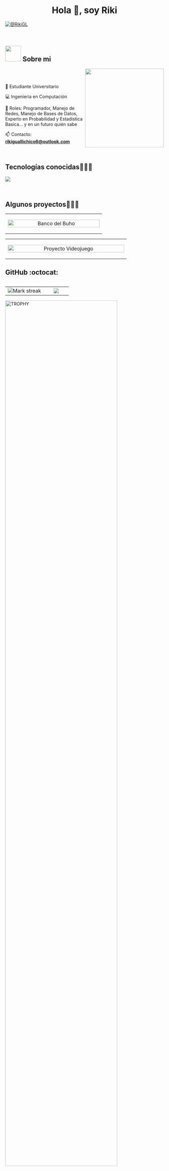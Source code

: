 <h1 align="center">Hola 👋,  soy Riki </h1> 

<p align="left">

<a href = "rikiguallichico6@outlook.com" target="blank"><img align="center" src="https://img.shields.io/badge/Gmail-D14836?style=for-the-badge&logo=gmail&logoColor=white" alt="@RikiGL"  /></a>
  </p>
<br>

## <picture><img src = "https://github.com/7oSkaaa/7oSkaaa/blob/main/Images/about_me.gif?raw=true" width = 50px></picture> Sobre mi
<picture> <img align="right" src="https://github.com/7oSkaaa/7oSkaaa/blob/main/Images/Right_Side.gif?raw=true" width = 250px></picture>

<br><br>
<!--Intro start-->

<p align="left">
🎒 Estudiante Universitario

💻 Ingenieria en Computación

📝 Roles: Programador, Manejo de Redes, Manejo de Bases de Datos, Experto en Probabilidad y Estadistica Basica... y en un futuro quién sabe 

📫 Contacto: **rikiguallichico6@outlook.com**
<!--Intro end-->
  </p>
<br>

<h2 >Tecnologías conocidas👨🏻‍💻</h2>
<!--tech stack icons-->
<p align="left">
  <a href="https://skillicons.dev">
    <img src="https://skillicons.dev/icons?i=c,cs,cpp,java,py,mysql,github,docker,vscode,bash,linux&perline=12" />
  </a>
</p>
<br>
<!-------------------------->




<h2>Algunos proyectos👨🏻‍💻</h2>


<table align="center" border="0" width="100%" cellspacing="10">
  
  <tr>
    <!-- Primer Proyecto -->
    <td width="50%" align="center">
      <p align="center">
        <a href="https://github.com/xaviercarpio13/Banco-del-buho" title="Ir al Proyecto">
          <img align="center" width="100%" src="https://via.placeholder.com/350x150?text=Banco+del+Buho" alt="Banco del Buho" />
        </a>
      </p>
    </td>
  </tr>

</table>

<table align="center" border="0" width="100%" cellspacing="10">
  <tr>
    <!-- Segundo Proyecto -->
    <td width="50%" align="center">
      <p align="center">
        <a href="https://github.com/Mix-agames12/2024A_GR1CC_GR1" title="Ir al Proyecto">
          <img align="center" width="100%" src="https://via.placeholder.com/350x150?text=Proyecto+Videojuego" alt="Proyecto Videojuego" />
        </a>
      </p>
    </td>
  </tr>
</table>


    
 



<!------------------------->

<h2>GitHub :octocat:</h2>
<!--- stats & Trophy (start) -->
<p align="center">
  <!--- stats (start) -->
<table align="left">
<tr border="none">
<td width="60%" align="center">

<!--  <img  align="center"  src="https://github-readme-stats.vercel.app/api?username=unsimpledev&theme=dark&show_icons=true&count_private=true" />
  <br></br> -->
  <img  title="🔥 Get streak stats for your profile at git.io/streak-stats" alt="Mark streak" src="https://github-readme-streak-stats.herokuapp.com/?user=unsimpledev&theme=dark&hide_border=false" /> 
</td>

<td width="40%" align="center">

  <img  align="center"  src="https://github-readme-stats.anuraghazra1.vercel.app/api/top-langs/?username=unsimpledev&theme=dark&hide_border=false&no-bg=true&no-frame=true&langs_count=10"/>

  </td>
</tr>
</table>
<!--- stats (end) -->

<!--- trophy (start) -->
<div align=left>
  <a href="https://github.com/ryo-ma/github-profile-trophy" title="Go to Source">
      <img align="center" width=84% src="https://github-profile-trophy.vercel.app/?username=unsimpledev&theme=radical&row=1&column=7&margin-h=15&margin-w=5&no-bg=true" alt="TROPHY" />
    </a>
</div>
<!--- trophy (start) -->


</p>        
<!--- stats (end) -->

